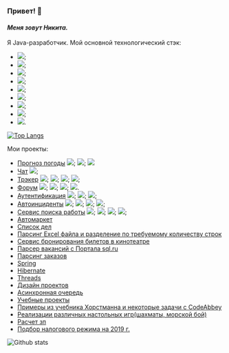 ### Привет! 👋
#### *Меня зовут Никита.*

Я Java-разработчик.
Мой основной технологический стэк:
- ![](https://img.shields.io/badge/Java8-8%2B-orange); 
- ![](https://img.shields.io/badge/Servlets-Servlets-lightgrey);
- ![](https://img.shields.io/badge/AJAX-AJAX-red);
- ![](https://img.shields.io/badge/SQL-PostgreSQL-blue);
- ![](https://img.shields.io/badge/JPA-Hibernate-yellow);
- ![](https://img.shields.io/badge/Spring-%20MVC%2C%20Data%2C%20Security%2C%20Boot-green);
- ![](https://img.shields.io/badge/Maven-3-red);
- ![](https://img.shields.io/badge/Unit--test-JUnit%2C%20Mock-yellow);
- ![](https://img.shields.io/badge/Travis-CI-green).

[![Top Langs](https://github-readme-stats.vercel.app/api/top-langs/?username=plifis&layout=compact)](https://github.com/plifis/github-readme-stats)

Мои проекты:
* [Прогноз погоды](https://github.com/plifis/weather_reactive) ![](https://img.shields.io/badge/Gradle-v.%206.7-lightgrey); ![](https://img.shields.io/badge/Spring-%20MVC%2C%20Data%2C%20Security%2C%20Boot-green); ![](https://img.shields.io/badge/%20WebFlux%2C%20-green)
* [Чат](https://github.com/plifis/chat) ![](https://img.shields.io/badge/Spring-%20MVC%2C%20Data%2C%20Security%2C%20Boot%2C%20Rest%2C%20-green);
* [Трэкер](https://github.com/plifis/job4j_tracker) ![](https://img.shields.io/badge/Java8-8%2B-orange);  ![](https://img.shields.io/badge/SQL-PostgreSQL-blue); ![](https://img.shields.io/badge/JPA-Hibernate-yellow); ![](https://img.shields.io/badge/Unit--test-JUnit%2C%20Mock-yellow);
* [Форум](https://github.com/plifis/job4j_forum) ![](https://img.shields.io/badge/Spring-%20MVC%2C%20Data%2C%20Security%2C%20Boot-green); ![](https://img.shields.io/badge/Maven-3-red); ![](https://img.shields.io/badge/Unit--test-JUnit%2C%20Mock-yellow); ![](https://img.shields.io/badge/SQL-PostgreSQL-blue).
* [Аутентификация](https://github.com/plifis/job4j_auth) ![](https://img.shields.io/badge/Spring-%20MVC%2C%20Data%2C%20Security%2C%20Boot-green); ![](https://img.shields.io/badge/Maven-3-red); ![](https://img.shields.io/badge/Unit--test-JUnit%2C%20Mock-yellow);
* [Автоинциденты](https://github.com/plifis/job4j_car_accident) ![](https://img.shields.io/badge/Spring-%20MVC%2C%20Data%2C%20Security%2C%20Boot-green); ![](https://img.shields.io/badge/Unit--test-JUnit%2C%20Mock-yellow); ![](https://img.shields.io/badge/SQL-PostgreSQL-blue); ![](https://img.shields.io/badge/JPA-Hibernate-yellow);
* [Сервис поиска работы](https://github.com/plifis/job4j_dreamjob) ![](https://img.shields.io/badge/Maven-3-red); ![](https://img.shields.io/badge/Unit--test-JUnit%2C%20Mock-yellow); ![](https://img.shields.io/badge/Servlets-Servlets-lightgrey); ![](https://img.shields.io/badge/SQL-PostgreSQL-blue);
* [Автомаркет](https://github.com/plifis/job4j_cars)
* [Список дел](https://github.com/plifis/job4j_todo)
* [Парсинг Excel файла и разделение по требуемому количеству строк](https://github.com/plifis/excelSplit)
* [Сервис бронирования билетов в кинотеатре](https://github.com/plifis/job4j_cinema)
* [Парсер вакансий с Портала sql.ru](https://github.com/plifis/job4j_grabber)
* [Парсинг заказов](https://github.com/plifis/parse_orders)
* [Spring](https://github.com/plifis/job4j_spring)
* [Hibernate](https://github.com/plifis/job4j_hibernate)
* [Threads](https://github.com/plifis/job4j_threads)
* [Дизайн проектов](https://github.com/plifis/job4j_design)
* [Асинхронная очередь](https://github.com/plifis/job4j_pooh)
* [Учебные проекты](https://github.com/plifis/job4j_elementary)
* [Примеры из учебника Хорстманна и некоторые задачи с CodeAbbey](https://github.com/plifis/projects)
* [Реализации различных настольных игр(шахматы, морской бой)](https://github.com/plifis/games_oop_javafx)
* [Расчет зп](https://github.com/plifis/salary)
* [Подбор налогового режима на 2019 г.](https://github.com/plifis/nalog)


![Github stats](https://github-readme-stats.vercel.app/api?username=plifis&hide=stars,prs,issues,contribs)



<!--
**plifis/plifis** is a ✨ _special_ ✨ repository because its `README.md` (this file) appears on your GitHub profile.

Here are some ideas to get you started:

- 🔭 I’m currently working on ...
- 🌱 I’m currently learning ...
- 👯 I’m looking to collaborate on ...
- 🤔 I’m looking for help with ...
- 💬 Ask me about ...
- 📫 How to reach me: ...
- 😄 Pronouns: ...
- ⚡ Fun fact: ...
-->
